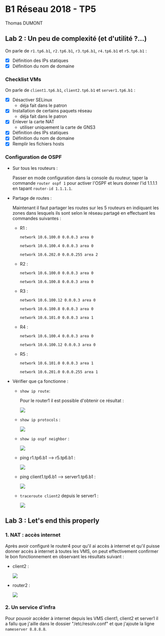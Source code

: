 # B1 Réseau 2018 - TP5
Thomas DUMONT

## Lab 2 : Un peu de complexité (et d'utilité ?...)

On parle de `r1.tp6.b1`, `r2.tp6.b1`, `r3.tp6.b1`, `r4.tp6.b1` et `r5.tp6.b1` :
* [X] Définition des IPs statiques
* [X] Définition du nom de domaine

### Checklist VMs

On parle de `client1.tp6.b1`, `client2.tp6.b1` et `server1.tp6.b1` :
* [X] Désactiver SELinux
  * déja fait dans le patron
* [X] Installation de certains paquets réseau
  * déja fait dans le patron
* [X] Enlever la carte NAT
  * utiliser uniquement la carte de GNS3
* [X] Définition des IPs statiques
* [X] Définition du nom de domaine
* [X] Remplir les fichiers hosts

### Configuration de OSPF

* Sur tous les routeurs :

    Passer en mode configuration dans la console du routeur, taper la commande `router ospf 1` pour activer l'OSPF et leurs donner l'id 1.1.1.1 en tapant `router-id 1.1.1.1`.

* Partage de routes :

    Maintenant il faut partager les routes sur les 5 routeurs en indiquant les zones dans lesquels ils sont selon le réseau partagé en effectuant les commandes suivantes :

    * R1 :

        `network 10.6.100.0 0.0.0.3 area 0`

        `network 10.6.100.4 0.0.0.3 area 0`

        `network 10.6.202.0 0.0.0.255 area 2`

    * R2 :

        `network 10.6.100.0 0.0.0.3 area 0`

        `network 10.6.100.8 0.0.0.3 area 0`

    * R3 :

        `network 10.6.100.12 0.0.0.3 area 0`

        `network 10.6.100.8 0.0.0.3 area 0`

        `network 10.6.101.0 0.0.0.3 area 1`

    * R4 :

        `network 10.6.100.4 0.0.0.3 area 0`

        `network 10.6.100.12 0.0.0.3 area 0`

    * R5 :

        `network 10.6.101.0 0.0.0.3 area 1`

        `network 10.6.201.0 0.0.0.255 area 1`

* Vérifier que ça fonctionne :

    * `show ip route`:

        Pour le router1 il est possible d'obtenir ce résultat :

        ![](https://image.noelshack.com/fichiers/2019/11/5/1552684872-show-ip-route.png)

    * `show ip protocols` :

        ![](https://image.noelshack.com/fichiers/2019/11/5/1552685581-show-ip-protocols.png)

    * `show ip ospf neighbor` :

        ![](https://image.noelshack.com/fichiers/2019/11/5/1552685089-show-ip-ospf-neighbor.png)

    * ping r1.tp6.b1 --> r5.tp6.b1 :

        ![](https://image.noelshack.com/fichiers/2019/11/5/1552685289-ping-r1tor5.png)

    * ping client1.tp6.b1 --> server1.tp6.b1 :

        ![](https://image.noelshack.com/fichiers/2019/11/5/1552685412-ping-client1toserver1.png)

    * `traceroute client2` depuis le server1 :

        ![](https://image.noelshack.com/fichiers/2019/11/5/1552685968-traceroute-server1toclient2.png)

## Lab 3 : Let's end this properly

### 1. NAT : accès internet

Après avoir configuré le router4 pour qu'il ai accès à internet et qu'il puisse donner accès à internet à toutes les VMS, on peut effectivement confirmer le bon fonctionnement en observant les résultats suivant :

* client2 :

    ![](https://image.noelshack.com/fichiers/2019/11/6/1552767216-client2-ping-8-8-8-8.png)

* router2 :

    ![](https://image.noelshack.com/fichiers/2019/11/6/1552767361-r2-ping-google-com.png)

### 2. Un service d'infra

Pour pouvoir accèder à internet depuis les VMS client1, client2 et server1 il a fallu que j'aille dans le dossier "/etc/resolv.conf" et que j'ajoute la ligne `nameserver 8.8.8.8`.


